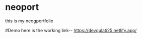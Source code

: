 # neoport
this is my neogportfolio


#Demo 
here is the working link--
https://devgulati25.netlify.app/
